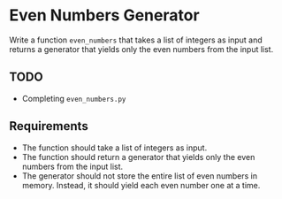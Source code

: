 # Even Numbers Generator

Write a function `even_numbers` that takes a list of integers as input and returns a generator that yields only the even numbers from the input list.

## TODO

- Completing `even_numbers.py`

## Requirements

- The function should take a list of integers as input.
- The function should return a generator that yields only the even numbers from the input list.
- The generator should not store the entire list of even numbers in memory. Instead, it should yield each even number one at a time.
